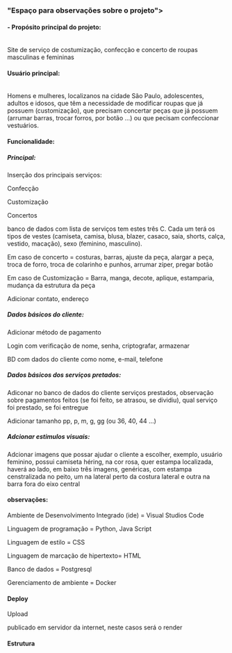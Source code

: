 ### "Espaço para observações sobre o projeto">

#### - Propósito principal do projeto:
<br>
Site de serviço de costumização, confecção e concerto de roupas masculinas e femininas
<br>

#### Usuário principal:
<br>
Homens e mulheres, localizanos na cidade São Paulo, adolescentes, adultos e idosos, que têm a necessidade de modificar roupas que já possuem (customização), que precisam concertar peças que já possuem (arrumar barras, trocar forros, por botão ...) ou que pecisam confeccionar vestuários.
<br>

#### Funcionalidade:

##### Principal:

Inserção dos principais serviços:

Confecção

Customização

Concertos

banco de dados com lista de serviços tem estes três C. Cada um terá os tipos de vestes (camiseta, camisa, blusa, blazer, casaco, saia, shorts, calça, vestido, macação), sexo (feminino, masculino).

Em caso de concerto = costuras, barras, ajuste da peça, alargar a peça, troca de forro, troca de colarinho e punhos, arrumar zíper, pregar botão

Em caso de Customização = Barra, manga, decote, aplique, estamparia, mudança da estrutura da peça

Adicionar contato, endereço 

##### Dados básicos do cliente:

Adicionar método de pagamento

Login com verificação de nome, senha, criptografar, armazenar

BD com dados do cliente como nome, e-mail, telefone

##### Dados básicos dos serviços pretados:

Adiconar no banco de dados do cliente serviços prestados, observação sobre pagamentos feitos (se foi feito, se atrasou, se dividiu), qual serviço foi prestado, se foi entregue

Adicionar tamanho pp, p, m, g, gg (ou 36, 40, 44 ...)

##### Adcionar estimulos visuais:

Adcionar imagens que possar ajudar o cliente a escolher, exemplo, usuário feminino, possui camiseta héring, na cor rosa, quer estampa localizada, haverá ao lado, em baixo três imagens, genéricas, com estampa censtralizada no peito, um na lateral perto da costura lateral e outra na barra fora do eixo central

#### observações:

Ambiente de Desenvolvimento Integrado (ide) = Visual Studios Code

Linguagem de programação = Python, Java Script

Linguagem de estilo = CSS

Linguagem de marcação de hipertexto= HTML

Banco de dados = Postgresql

Gerenciamento de ambiente = Docker

#### Deploy

Upload

publicado em servidor da internet, neste casos será o render

#### Estrutura


